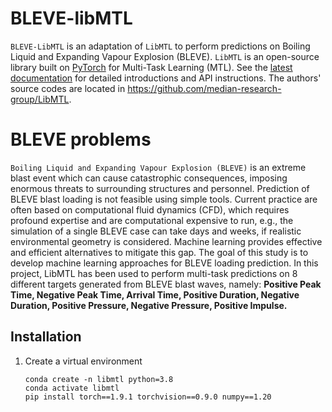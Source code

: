 # BLEVE-libMTL

``BLEVE-LibMTL`` is an adaptation of ``LibMTL`` to perform predictions on Boiling Liquid and Expanding Vapour Explosion (BLEVE).
``LibMTL`` is an open-source library built on [PyTorch](https://pytorch.org/) for Multi-Task Learning (MTL). See the [latest documentation](https://libmtl.readthedocs.io/en/latest/) for detailed introductions and API instructions. The authors' source codes are located in https://github.com/median-research-group/LibMTL.

# BLEVE problems

``Boiling Liquid and Expanding Vapour Explosion (BLEVE)`` is an extreme blast event which can cause catastrophic consequences, imposing enormous threats to surrounding structures and personnel. Prediction of BLEVE blast loading is not feasible using simple tools. Current practice are often based on computational fluid dynamics (CFD), which requires profound expertise and are computational expensive to run, e.g., the simulation of a single BLEVE case can take days and weeks, if realistic environmental geometry is considered. Machine learning provides effective and efficient alternatives to mitigate this gap. The goal of this study is to develop machine learning approaches for BLEVE loading prediction. In this project, LibMTL has been used to perform multi-task predictions on 8 different targets generated from BLEVE blast waves, namely: **Positive Peak Time, Negative Peak Time, Arrival Time, Positive Duration, Negative Duration, Positive Pressure, Negative Pressure, Positive Impulse.**



## Installation

1. Create a virtual environment
   
   ```shell
   conda create -n libmtl python=3.8
   conda activate libmtl
   pip install torch==1.9.1 torchvision==0.9.0 numpy==1.20
   ```

